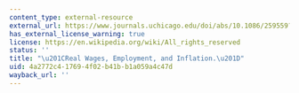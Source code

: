 ```yaml
---
content_type: external-resource
external_url: https://www.journals.uchicago.edu/doi/abs/10.1086/259559?journalCode=jpe
has_external_license_warning: true
license: https://en.wikipedia.org/wiki/All_rights_reserved
status: ''
title: "\u201CReal Wages, Employment, and Inflation.\u201D"
uid: 4a2772c4-1769-4f02-b41b-b1a059a4c47d
wayback_url: ''
---
```

